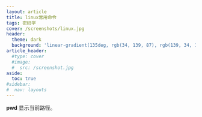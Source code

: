 ```yaml
---
layout: article
title: linux常用命令
tags: 密码学
cover: /screenshots/linux.jpg
header:
  theme: dark
  background: 'linear-gradient(135deg, rgb(34, 139, 87), rgb(139, 34, 139))'
article_header:
  #type: cover
  #image:
  #  src: /screenshot.jpg
aside:
  toc: true
#sidebar:
#  nav: layouts
---
```


**pwd**
显示当前路径。